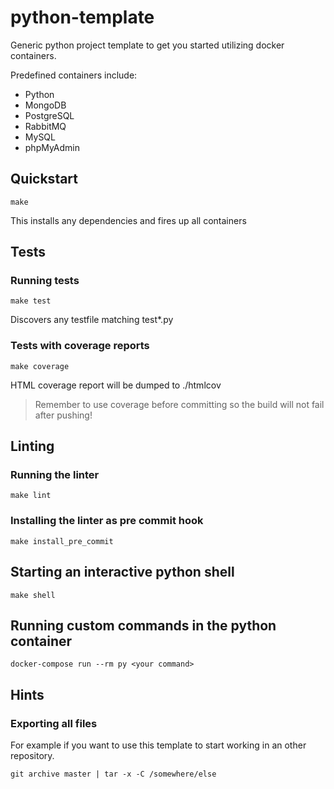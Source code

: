 # python-template
Generic python project template to get you started utilizing docker containers.

Predefined containers include:

* Python
* MongoDB
* PostgreSQL
* RabbitMQ
* MySQL
* phpMyAdmin

## Quickstart

```shell
make
```

This installs any dependencies and fires up all containers

## Tests
### Running tests

```shell
make test
```

Discovers any testfile matching test*.py

### Tests with coverage reports

```shell
make coverage
```

HTML coverage report will be dumped to ./htmlcov

> Remember to use coverage before committing so the build will not fail after pushing!

## Linting

### Running the linter

```shell
make lint
```

### Installing the linter as pre commit hook

```shell
make install_pre_commit
```

## Starting an interactive python shell

```shell
make shell
```

## Running custom commands in the python container

```shell
docker-compose run --rm py <your command>
```

## Hints
### Exporting all files
For example if you want to use this template to start working in an other repository.

```shell
git archive master | tar -x -C /somewhere/else

```
